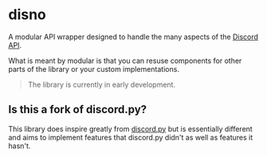 # disno
A modular API wrapper designed to handle the many aspects of the [Discord API](https://discord.dev).

What is meant by modular is that you can resuse components for other parts of the library or your custom implementations.

> The library is currently in early development.

## Is this a fork of discord.py?
This library does inspire greatly from [discord.py](https://github.com/Rapptz/discord.py)
but is essentially different and aims to implement features that discord.py didn't as well
as features it hasn't.
